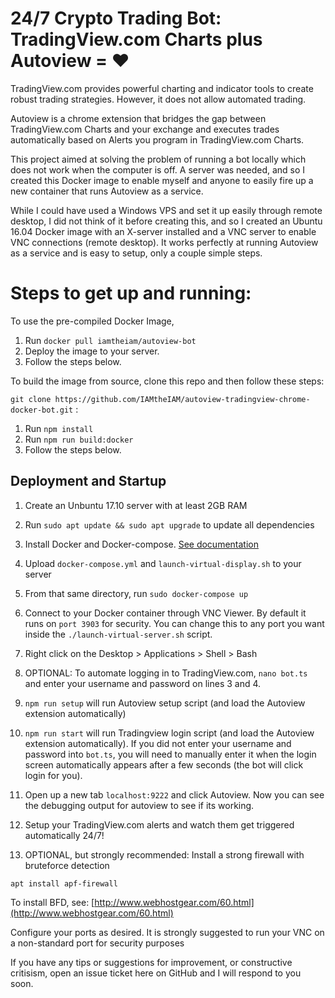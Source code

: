# 24/7 Crypto Trading Bot: TradingView.com Charts plus Autoview = ♥

TradingView.com provides powerful charting and indicator tools to create robust trading strategies. However, it does not allow automated trading.

Autoview is a chrome extension that bridges the gap between TradingView.com Charts and your exchange and executes trades automatically based on Alerts you program in TradingView.com Charts.

This project aimed at solving the problem of running a bot locally which does not work when the computer is off. A server was needed, and so I created this Docker image to enable myself and anyone to easily fire up a new container that runs Autoview as a service.

While I could have used a Windows VPS and set it up easily through remote desktop, I did not think of it before creating this, and so I created an Ubuntu 16.04 Docker image with an X-server installed and a VNC server to enable VNC connections (remote desktop). It works perfectly at running Autoview as a service and is easy to setup, only a couple simple steps.

# Steps to get up and running:

To use the pre-compiled Docker Image, 

1) Run `docker pull iamtheiam/autoview-bot` 
2) Deploy the image to your server.
3) Follow the steps below.

To build the image from source, clone this repo and then follow these steps:  

`git clone https://github.com/IAMtheIAM/autoview-tradingview-chrome-docker-bot.git`  :

1) Run `npm install`
2) Run `npm run build:docker`
3) Follow the steps below.

## Deployment and Startup
 
1) Create an Unbuntu 17.10 server with at least 2GB RAM

2) Run `sudo apt update && sudo apt upgrade` to update all dependencies

3) Install Docker and Docker-compose. [See documentation](https://docs.docker.com/install/linux/docker-ce/ubuntu/#install-docker-ce)

4) Upload `docker-compose.yml` and `launch-virtual-display.sh` to your server

5) From that same directory, run `sudo docker-compose up`

6) Connect to your Docker container through VNC Viewer. By default it runs on `port 3903` for security. You can change this to any port you want inside the `./launch-virtual-server.sh` script.

7) Right click on the Desktop > Applications > Shell > Bash

8) OPTIONAL: To automate logging in to TradingView.com, `nano bot.ts` and enter your username and password on lines 3 and 4.

9) `npm run setup` will run Autoview setup script (and load the Autoview extension automatically)

1) `npm run start` will run Tradingview login script (and load the Autoview extension automatically). If you did not enter your username and password into `bot.ts`, you will need to manually enter it when the login screen automatically appears after a few seconds (the bot will click login for you).

11) Open up a new tab `localhost:9222` and click Autoview. Now you can see the debugging output for autoview to see if its working.

12) Setup your TradingView.com alerts and watch them get triggered automatically 24/7!

1) OPTIONAL, but strongly recommended: Install a strong firewall with bruteforce detection

`apt install apf-firewall`

 To install BFD, see: [http://www.webhostgear.com/60.html](http://www.webhostgear.com/60.html)

 Configure your ports as desired. It is strongly suggested to run your VNC on a non-standard port for security purposes


If you have any tips or suggestions for improvement, or constructive critisism, open an issue ticket here on GitHub and I will respond to you soon.
